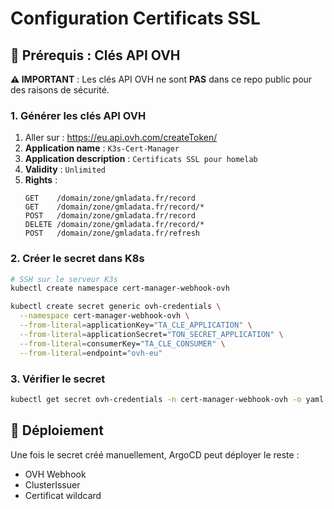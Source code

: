 # Configuration Certificats SSL

## 🔑 Prérequis : Clés API OVH

**⚠️ IMPORTANT** : Les clés API OVH ne sont **PAS** dans ce repo public pour des raisons de sécurité.

### 1. Générer les clés API OVH

1. Aller sur : https://eu.api.ovh.com/createToken/
2. **Application name** : `K3s-Cert-Manager`
3. **Application description** : `Certificats SSL pour homelab`
4. **Validity** : `Unlimited`
5. **Rights** :
   ```
   GET    /domain/zone/gmladata.fr/record
   GET    /domain/zone/gmladata.fr/record/*
   POST   /domain/zone/gmladata.fr/record
   DELETE /domain/zone/gmladata.fr/record/*
   POST   /domain/zone/gmladata.fr/refresh
   ```

### 2. Créer le secret dans K8s

```bash
# SSH sur le serveur K3s
kubectl create namespace cert-manager-webhook-ovh

kubectl create secret generic ovh-credentials \
  --namespace cert-manager-webhook-ovh \
  --from-literal=applicationKey="TA_CLE_APPLICATION" \
  --from-literal=applicationSecret="TON_SECRET_APPLICATION" \
  --from-literal=consumerKey="TA_CLE_CONSUMER" \
  --from-literal=endpoint="ovh-eu"
```

### 3. Vérifier le secret

```bash
kubectl get secret ovh-credentials -n cert-manager-webhook-ovh -o yaml
```

## 🚀 Déploiement

Une fois le secret créé manuellement, ArgoCD peut déployer le reste :
- OVH Webhook
- ClusterIssuer 
- Certificat wildcard 